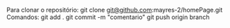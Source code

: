 Para clonar o repositório:
  git clone git@github.com:mayres-2/homePage.git
Comandos:
  git add . 
  git commit -m "comentario"
  git push origin branch

